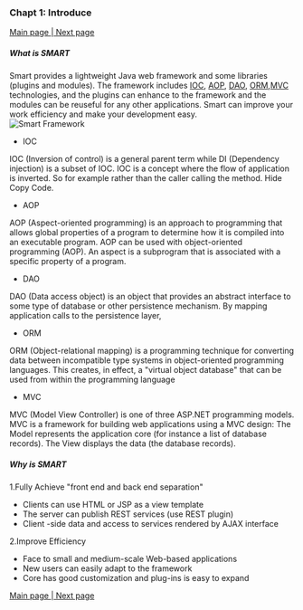 ### Chapt 1: Introduce      
<a href="/smart-framework.md">Main page </a> |<a href="/chapter/chapter2-preparation.md">  Next page</a>      

##### What is SMART
Smart provides a lightweight Java web framework and some libraries (plugins and modules). The framework includes [IOC](https://en.wikipedia.org/wiki/International_Olympic_Committee), [AOP](https://en.wikipedia.org/wiki/Advanced_oxidation_process), [DAO](http://www.webopedia.com/TERM/D/DAO.html), [ORM](https://en.wikipedia.org/wiki/Object-relational_mapping),[MVC](https://en.wikipedia.org/wiki/Model%E2%80%93view%E2%80%93controller) technologies, and the plugins can enhance to the framework and the modules can be reuseful for any other applications. Smart can improve your work efficiency and make your development easy.   
![Smart Framework](http://static.oschina.net/uploads/space/2013/1008/122053_f8sG_223750.png)
- IOC   

IOC (Inversion of control) is a general parent term while DI (Dependency injection) is a subset of IOC. IOC is a concept where the flow of application is inverted. So for example rather than the caller calling the method. Hide Copy Code.
- AOP   

AOP (Aspect-oriented programming) is an approach to programming that allows global properties of a program to determine how it is compiled into an executable program. AOP can be used with object-oriented programming (AOP). An aspect is a subprogram that is associated with a specific property of a program.
- DAO   

DAO (Data access object) is an object that provides an abstract interface to some type of database or other persistence mechanism. By mapping application calls to the persistence layer, 
- ORM   

ORM (Object-relational mapping) is a programming technique for converting data between incompatible type systems in object-oriented programming languages. This creates, in effect, a "virtual object database" that can be used from within the programming language
- MVC   

MVC (Model View Controller) is one of three ASP.NET programming models. MVC is a framework for building web
applications using a MVC design: The Model represents the application core (for instance a list of database records). The View displays the data (the database records).

##### Why is SMART
1.Fully Achieve "front end and back end separation"   

- Clients can use HTML or JSP as a view template
- The server can publish REST services (use REST plugin)
- Client -side data and access to services rendered by AJAX interface    

2.Improve Efficiency   

- Face to small and medium-scale Web-based applications
- New users can easily adapt to the framework
- Core has good customization and plug-ins is easy to expand      
       
            
<a href="/smart-framework.md">Main page </a> |<a href="/chapter/chapter2-preparation.md">  Next page</a>    

